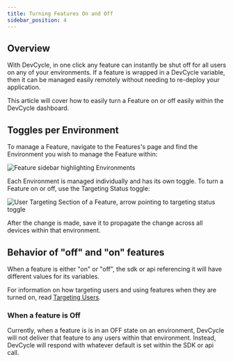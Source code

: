 ```yaml
---
title: Turning Features On and Off
sidebar_position: 4
---
```


## Overview

With DevCycle, in one click any feature can instantly be shut off for all users on any of your environments. If a feature is wrapped in a DevCycle variable, then it can be managed easily remotely without needing to re-deploy your application.

This article will cover how to easily turn a Feature on or off easily within the DevCycle dashboard.

## Toggles per Environment

To manage a Feature, navigate to the Features's page and find the Environment you wish to manage the Feature within:

![Feature sidebar highlighting Environments](/march-2022-environments.png)


Each Environment is managed individually and has its own toggle. To turn a Feature on or off, use the Targeting Status toggle:


![User Targeting Section of a Feature, arrow pointing to targeting status toggle](/march-2022-env-toggle.png)

After the change is made, save it to propagate the change across all devices within that environment.

## Behavior of "off" and "on" features

When a feature is either "on" or "off", the sdk or api referencing it will have different values for its variables.

For information on how targeting users and using features when they are turned on, read [Targeting Users](/docs/home/feature-management/features-and-variables/targeting-users).

### When a feature is Off

Currently, when a feature is is in an OFF state on an environment, DevCycle will not deliver that feature to any users within that environment. Instead, DevCycle will respond with whatever default is set within the SDK or api call.